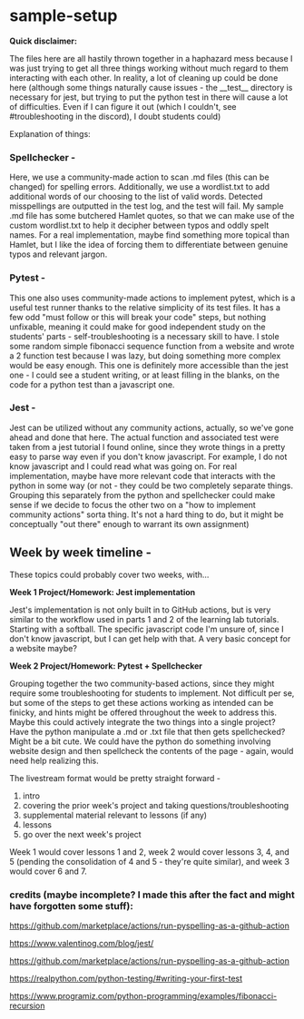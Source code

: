 # sample-setup

__Quick disclaimer:__

The files here are all hastily thrown together in a haphazard mess because I was just trying to get all three things working without much regard to them interacting with each other. In reality, a lot of cleaning up could be done here (although some things naturally cause issues - the \_\_test__ directory is necessary for jest, but trying to put the python test in there will cause a lot of difficulties. Even if I can figure it out (which I couldn't, see \#troubleshooting in the discord), I doubt students could)



Explanation of things:

  ### Spellchecker -
  
  Here, we use a community-made action to scan .md files (this can be changed) for spelling errors. Additionally, we use a wordlist.txt to add additional words of our choosing to the list of valid words. Detected misspellings are outputted in the test log, and the test will fail. My sample .md file has some butchered Hamlet quotes, so that we can make use of the custom wordlist.txt to help it decipher between typos and oddly spelt names. For a real implementation, maybe find something more topical than Hamlet, but I like the idea of forcing them to differentiate between genuine typos and relevant jargon.
  
   ### Pytest -
  
  This one also uses community-made actions to implement pytest, which is a useful test runner thanks to the relative simplicity of its test files. It has a few odd "must follow or this will break your code" steps, but nothing unfixable, meaning it could make for good independent study on the students' parts - self-troubleshooting is a necessary skill to have. I stole some random simple fibonacci sequence function from a website and wrote a 2 function test because I was lazy, but doing something more complex would be easy enough. This one is definitely more accessible than the jest one - I could see a student writing, or at least filling in the blanks, on the code for a python test than a javascript one.
  
   ### Jest -
  
  Jest can be utilized without any community actions, actually, so we've gone ahead and done that here. The actual function and associated test were taken from a jest tutorial I found online, since they wrote things in a pretty easy to parse way even if you don't know javascript. For example, I do not know javascript and I could read what was going on. For real implementation, maybe have more relevant code that interacts with the python in some way (or not - they could be two completely separate things. Grouping this separately from the python and spellchecker could make sense if we decide to focus the other two on a "how to implement community actions" sorta thing. It's not a hard thing to do, but it might be conceptually "out there" enough to warrant its own assignment)
  
  
  
  
  ## Week by week timeline - 
  
  These topics could probably cover two weeks, with...
  
  __Week 1 Project/Homework: Jest implementation__
  
  Jest's implementation is not only built in to GitHub actions, but is very similar to the workflow used in parts 1 and 2 of the learning lab tutorials. Starting with a softball. The specific javascript code I'm unsure of, since I don't know javascript, but I can get help with that. A very basic concept for a website maybe? 
  
  __Week 2 Project/Homework: Pytest + Spellchecker__
  
  Grouping together the two community-based actions, since they might require some troubleshooting for students to implement. Not difficult per se, but some of the steps to get these actions working as intended can be finicky, and hints might be offered throughout the week to address this. Maybe this could actively integrate the two things into a single project? Have the python manipulate a .md or .txt file that then gets spellchecked? Might be a bit cute. We could have the python do something involving website design and then spellcheck the contents of the page - again, would need help realizing this.
  
  
  
The livestream format would be pretty straight forward -
  1. intro
  2. covering the prior week's project and taking questions/troubleshooting
  3. supplemental material relevant to lessons (if any) 
  4. lessons
  5. go over the next week's project
  
 Week 1 would cover lessons 1 and 2, week 2 would cover lessons 3, 4, and 5 (pending the consolidation of 4 and 5 - they're quite similar), and week 3 would cover 6 and 7. 

### credits (maybe incomplete? I made this after the fact and might have forgotten some stuff):

https://github.com/marketplace/actions/run-pyspelling-as-a-github-action

https://www.valentinog.com/blog/jest/

https://github.com/marketplace/actions/run-pyspelling-as-a-github-action

https://realpython.com/python-testing/#writing-your-first-test

https://www.programiz.com/python-programming/examples/fibonacci-recursion
